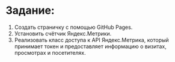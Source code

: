 # Задание:
1. Создать страничку с помощью GitHub Pages.
2. Установить счётчик Яндекс.Метрики.
3. Реализовать класс доступа к API Яндекс.Метрика, который принимает токен и предоставляет информацию о визитах, просмотрах и посетителях.
